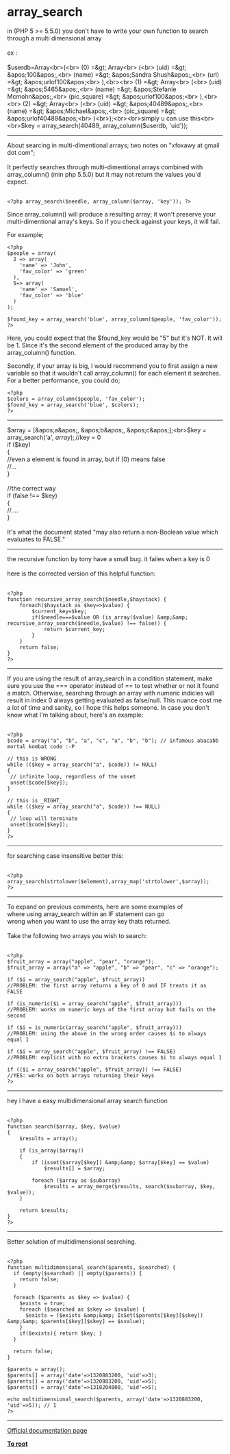 # array_search



in (PHP 5 &gt;= 5.5.0) you don&apos;t have to write your own function to search through a multi dimensional array<br><br>ex : <br><br>$userdb=Array<br>(<br>    (0) =&gt; Array<br>        (<br>            (uid) =&gt; &apos;100&apos;,<br>            (name) =&gt; &apos;Sandra Shush&apos;,<br>            (url) =&gt; &apos;urlof100&apos;<br>        ),<br><br>    (1) =&gt; Array<br>        (<br>            (uid) =&gt; &apos;5465&apos;,<br>            (name) =&gt; &apos;Stefanie Mcmohn&apos;,<br>            (pic_square) =&gt; &apos;urlof100&apos;<br>        ),<br><br>    (2) =&gt; Array<br>        (<br>            (uid) =&gt; &apos;40489&apos;,<br>            (name) =&gt; &apos;Michael&apos;,<br>            (pic_square) =&gt; &apos;urlof40489&apos;<br>        )<br>);<br><br>simply u can use this<br><br>$key = array_search(40489, array_column($userdb, &apos;uid&apos;));  

---

About searcing in multi-dimentional arrays; two notes on "xfoxawy at gmail dot com";<br><br>It perfectly searches through multi-dimentional arrays combined with array_column() (min php 5.5.0) but it may not return the values you&apos;d expect.<br><br>

```
<?php array_search($needle, array_column($array, 'key')); ?>
```


Since array_column() will produce a resulting array; it won't preserve your multi-dimentional array's keys. So if you check against your keys, it will fail.

For example;



```
<?php
$people = array(
  2 => array(
    'name' => 'John',
    'fav_color' => 'green'
  ),
  5=> array(
    'name' => 'Samuel',
    'fav_color' => 'blue'
  )
);

$found_key = array_search('blue', array_column($people, 'fav_color'));
?>
```


Here, you could expect that the $found_key would be "5" but it's NOT. It will be 1. Since it's the second element of the produced array by the array_column() function.

Secondly, if your array is big, I would recommend you to first assign a new variable so that it wouldn't call array_column() for each element it searches. For a better performance, you could do;



```
<?php
$colors = array_column($people, 'fav_color');
$found_key = array_search('blue', $colors);
?>
```
  

---

$array = [&apos;a&apos;, &apos;b&apos;, &apos;c&apos;];<br>$key = array_search(&apos;a&apos;, $array); //$key = 0<br>if ($key) <br>{<br>//even a element is found in array, but if (0) means false<br>//...<br>}<br><br>//the correct way<br>if (false !== $key)<br>{<br>//....<br>}<br><br>It&apos;s what the document stated "may also return a non-Boolean value which evaluates to FALSE."  

---

the recursive function by tony have a small bug. it failes when a key is 0<br><br>here is the corrected version of this helpful function:<br><br>

```
<?php
function recursive_array_search($needle,$haystack) {
    foreach($haystack as $key=>$value) {
        $current_key=$key;
        if($needle===$value OR (is_array($value) &amp;&amp; recursive_array_search($needle,$value) !== false)) {
            return $current_key;
        }
    }
    return false;
}
?>
```
  

---

If you are using the result of array_search in a condition statement, make sure you use the === operator instead of == to test whether or not it found a match.  Otherwise, searching through an array with numeric indicies will result in index 0 always getting evaluated as false/null.  This nuance cost me a lot of time and sanity, so I hope this helps someone.  In case you don&apos;t know what I&apos;m talking about, here&apos;s an example:<br><br>

```
<?php
$code = array("a", "b", "a", "c", "a", "b", "b"); // infamous abacabb mortal kombat code :-P

// this is WRONG
while (($key = array_search("a", $code)) != NULL)
{
 // infinite loop, regardless of the unset
 unset($code[$key]);
}

// this is _RIGHT_
while (($key = array_search("a", $code)) !== NULL)
{
 // loop will terminate
 unset($code[$key]);
}
?>
```
  

---

for searching case insensitive better this:<br><br>

```
<?php
array_search(strtolower($element),array_map('strtolower',$array));
?>
```
  

---

To expand on previous comments, here are some examples of<br>where using array_search within an IF statement can go<br>wrong when you want to use the array key thats returned.<br><br>Take the following two arrays you wish to search:<br><br>

```
<?php
$fruit_array = array("apple", "pear", "orange");
$fruit_array = array("a" => "apple", "b" => "pear", "c" => "orange");

if ($i = array_search("apple", $fruit_array))
//PROBLEM: the first array returns a key of 0 and IF treats it as FALSE

if (is_numeric($i = array_search("apple", $fruit_array)))
//PROBLEM: works on numeric keys of the first array but fails on the second

if ($i = is_numeric(array_search("apple", $fruit_array)))
//PROBLEM: using the above in the wrong order causes $i to always equal 1

if ($i = array_search("apple", $fruit_array) !== FALSE)
//PROBLEM: explicit with no extra brackets causes $i to always equal 1

if (($i = array_search("apple", $fruit_array)) !== FALSE)
//YES: works on both arrays returning their keys
?>
```
  

---

hey i have a easy multidimensional array search function <br><br>

```
<?php
function search($array, $key, $value)
{
    $results = array();

    if (is_array($array))
    {
        if (isset($array[$key]) &amp;&amp; $array[$key] == $value)
            $results[] = $array;

        foreach ($array as $subarray)
            $results = array_merge($results, search($subarray, $key, $value));
    }

    return $results;
}
?>
```
  

---

Better solution of multidimensional searching.<br><br>

```
<?php
function multidimensional_search($parents, $searched) {
  if (empty($searched) || empty($parents)) {
    return false;
  }
 
  foreach ($parents as $key => $value) {
    $exists = true;
    foreach ($searched as $skey => $svalue) {
      $exists = ($exists &amp;&amp; IsSet($parents[$key][$skey]) &amp;&amp; $parents[$key][$skey] == $svalue);
    }
    if($exists){ return $key; }
  }
 
  return false;
}

$parents = array();
$parents[] = array('date'=>1320883200, 'uid'=>3);
$parents[] = array('date'=>1320883200, 'uid'=>5);
$parents[] = array('date'=>1318204800, 'uid'=>5);

echo multidimensional_search($parents, array('date'=>1320883200, 'uid'=>5)); // 1
?>
```
  

---

[Official documentation page](https://www.php.net/manual/en/function.array-search.php)

**[To root](/README.md)**